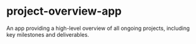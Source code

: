 # project-overview-app
An app providing a high-level overview of all ongoing projects, including key milestones and deliverables.
